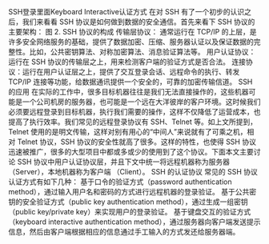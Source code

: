 SSH登录里面Keyboard Interactive认证方式
在对 SSH 有了一个初步的认识之后，我们来看看 SSH 协议是如何做到数据的安全通信。首先来看下 SSH 协议的主要架构：
图 2. SSH 协议的构成
传输层协议： 通常运行在 TCP/IP 的上层，是许多安全网络服务的基础，提供了数据加密、压缩、服务器认证以及保证数据的完整性。比如，公共密钥算法、对称加密算法、消息验证算法等。
用户认证协议：运行在 SSH 协议的传输层之上，用来检测客户端的验证方式是否合法。
连接协议：运行在用户认证层之上，提供了交互登录会话、远程命令的执行、转发 TCP/IP 连接等功能，给数据通讯提供一个安全的，可靠的加密传输信道。
SSH 的应用
在实际的工作中，很多目标机器往往是我们无法直接操作的，这些机器可能是一个公司机房的服务器，也可能是一个远在大洋彼岸的客户环境。这时候我们必须要远程登录到目标机器，执行我们需要的操作，这样不仅降低了运营成本，也提高了执行效率。我们常见的远程登录协议有 SSH、Telnet 等。如上文所提到，Telnet 使用的是明文传输，这样对别有用心的“中间人”来说就有了可乘之机，相对 Telnet 协议，SSH 协议的安全性就高了很多。这样的特性，也使得 SSH 协议迅速被推广，很多的大型项目中都或多或少的使用到了这个协议。下面本文主要讨论 SSH 协议中用户认证协议层，并且下文中统一将远程机器称为服务器（Server），本地机器称为客户端 （Client）。
SSH 的认证协议
常见的 SSH 协议认证方式有如下几种：
基于口令的验证方式（password authentication method），通过输入用户名和密码的方式进行远程机器的登录验证。
基于公共密钥的安全验证方式（public key authentication method），通过生成一组密钥（public key/private key）来实现用户的登录验证。
基于键盘交互的验证方式（keyboard interactive authentication method），通过服务器向客户端发送提示信息，然后由客户端根据相应的信息通过手工输入的方式发还给服务器端。